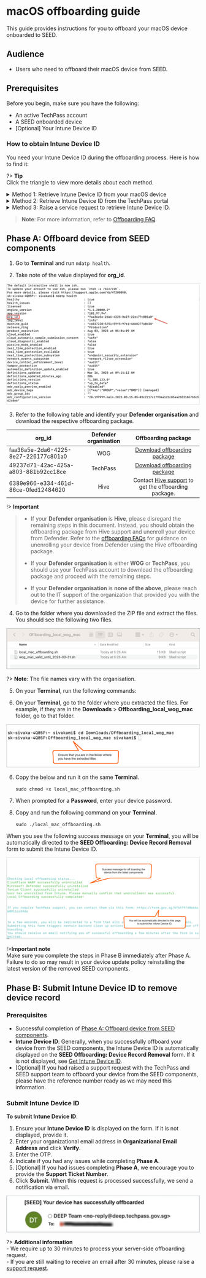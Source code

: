 # macOS offboarding guide

 This guide provides instructions for you to offboard your macOS device onboarded to SEED.

## Audience

- Users who need to offboard their macOS device from SEED.

## Prerequisites

Before you begin, make sure you have the following:

- An active TechPass account
- A SEED onboarded device
- [Optional] Your Intune Device ID 

### How to obtain Intune Device ID

You need your Intune Device ID during the offboarding process. Here is how to find it:

?> **Tip**<br>Click the triangle to view more details about each method.

<details>
<summary>Method 1: Retrieve Intune Device ID from your macOS device</summary>


1. Open the **Terminal** and execute the following commands:

```
intune_id="$(security find-certificate -a /Library/Keychains/System.keychain | egrep -B 4 '\"issu\"<blob>=.+MICROSOFT INTUNE MDM DEVICE CA' | grep alis | cut -d '"' -f 4)"
if [ -z "$intune_id" ]
then
    echo "Intune ID not found"
    return
fi

num_candidates="$(echo "$intune_id" | wc -l | xargs echo -n)"
if [ "$num_candidates" -eq 1 ]
then
    echo "$intune_id"
    return
fi

old_ifs="$IFS"
IFS='\n'
actual_id="Intune ID not found"
curr_latest_end_date_unix=0
while read id
do
    end_date="$(security find-certificate -c "$id" -p /Library/Keychains/System.keychain | openssl x509 -noout -enddate | cut -d '=' -f 2)"
    end_date_unix="$(date -j -f "%b %e %H:%M:%S %Y %Z" "$end_date" "+%s")"
    if [ "$end_date_unix" -ge "$curr_latest_end_date_unix" ]
    then
        actual_id="$id"
        curr_latest_end_date_unix="$end_date_unix"
    fi
done <<< "$intune_id"

IFS="$old_ifs"
echo "$actual_id"
```
2. Note down the Intune Device ID that is displayed on the **Terminal** window.

</details>

<details>
<summary>Method 2: Retrieve Intune Device ID from the TechPass portal</summary>

1. On your non-SE GSIB device, go to the [TechPass portal](https://portal.techpass.gov.sg/secure/account/profile).
2. On the TechPass portal, at the top right, go to your user name and click **My Account**. Your **Profile** details are displayed.
3. Take note of the **Intune Device ID** from the **Profile** page.

![tp-intune-device-id](../images/macos-get-intune-device-id.png)

</details>


<details>
<summary>Method 3: Raise a service request to retrieve Intune Device ID.</summary>

?> **Note**<br>Use this method if you cannot log in to your GMD or TechPass portal.

- [Raise a service request](https://go.gov.sg/seed-techpass-support) to retrieve your Intune Device ID.

</details>


> **Note**:
> For more information, refer to [Offboarding FAQ](/faqs/seed-offboarding-faq).

## Phase A: Offboard device from SEED components

1. Go to **Terminal** and run `mdatp health`.

<!--
![open terminal](../images/macos-open-terminal.png)

![find-org-id](../images/macos-find-org-id-1.png)-->

2. Take note of the value displayed for **org_id**.

![note-org-id](../images/macos-find-org-id-2.png)

3. Refer to the following table and identify your **Defender organisation** and download the respective offboarding package.

  | org_id  | Defender organisation | Offboarding package |
  | ------------- |:-------------:|:-------------:|
  | faa36a5e-2da6-4225-8e27-226177c801a0      | WOG     | [Download offboarding package](https://k3uwa66lu3tj6uxft46666ynhe0uvzor.lambda-url.ap-southeast-1.on.aws/local_wog_mac)    |
  | 49237d71-42ac-425a-a803-881b92cc18ce  | TechPass    | [Download offboarding package](https://k3uwa66lu3tj6uxft46666ynhe0uvzor.lambda-url.ap-southeast-1.on.aws/local_tp_mac)     |
  | 6389e966-e334-461d-86ce-0fed12484620 | Hive | Contact [Hive support](mailto:GDS_DEN@hive.gov.sg) to get the offboarding package. |


!> **Important**
>
> - If your **Defender organisation** is **Hive**, please disregard the remaining steps in this document. Instead, you should obtain the offboarding package from Hive support and unenroll your device from Defender. Refer to the [offboarding FAQs](offboard-device/seed-offboarding-faqs.md) for guidance on unenrolling your device from Defender using the Hive offboarding package.
>   
> - If your **Defender organisation** is either **WOG** or **TechPass**, you should use your TechPass account to download the offboarding package and proceed with the remaining steps.
>   
> - If your **Defender organisation** is **none of the above**, please reach out to the IT support of the organization that provided you with the device for further assistance.


4. Go to the folder where you downloaded the ZIP file and extract the files. You should see the following two files.

![extract-files](../images/macos-extracted-files-for-offboarding.png)

?> **Note**: The file names vary with the organisation.

5. On your **Terminal**, run the following commands:


5. On your **Terminal**, go to the folder where you extracted the files. For example, if they are in the **Downloads** > **Offboarding_local_wog_mac** folder, go to that folder.

![cd-extracted-folder](../images/macos-cd-downloads.png)

6. Copy the below and run it on the same **Terminal**.

    ```
    sudo chmod +x local_mac_offboarding.sh
    ```

7. When prompted for a **Password**, enter your device password.
8. Copy and run the following command on your **Terminal**.

    ```
    sudo ./local_mac_offboarding.sh
    ```

When you see the following success message on your **Terminal**, you will be automatically directed to the **SEED Offboarding: Device Record Removal** form to submit the Intune Device ID.

![macos-success-message](../images/macos-success-message.png)

!>**Important note**<br> Make sure you complete the steps in Phase B immediately after Phase A. Failure to do so may result in your device update policy reinstalling the latest version of the removed SEED components.

## Phase B: Submit Intune Device ID to remove device record

### Prerequisites

- Successful completion of [Phase A: Offboard device from SEED components](#phase-a-offboard-device-from-seed-components).
- **Intune Device ID**: Generally, when you successfully offboard your device from the SEED components, the Intune Device ID is automatically displayed on the **SEED Offboarding: Device Record Removal** form. If it is not displayed, see [Get Intune Device ID](#how-to-obtain-intune-device-id).
- [Optional] If you had raised a support request with the TechPass and SEED support team to offboard your device from the SEED components, please have the reference number ready as we may need this information.

### Submit Intune Device ID

**To submit Intune Device ID**:

1. Ensure your **Intune Device ID** is displayed on the form. If it is not displayed, provide it.
2. Enter your organizational email address in **Organizational Email Address** and click **Verify**.
3. Enter the OTP.
4. Indicate if you had any issues while completing **Phase A**.
5. [Optional] If you had issues completing **Phase A**, we encourage you to provide the **Support Ticket Number**.
6. Click **Submit**. When this request is processed successfully, we send a notification via email.

![successfully-offboarded-email](../images/macos-successfully-offboarded-email.png)


?> **Additional information**<br>- We require up to 30 minutes to process your server-side offboarding request.<br>- If you are still waiting to receive an email after 30 minutes, please raise a [support request](https://go.gov.sg/seed-techpass-support).





